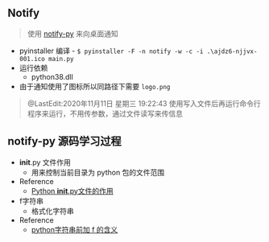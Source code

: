<!--
 * @Author: your name
 * @Date: 2020-11-10 15:21:11
 * @LastEditTime: 2020-11-27 16:31:53
 * @LastEditors: Please set LastEditors
 * @Description: In User Settings Edit
 * @FilePath: \project\README.md
-->
## Notify
  > 使用 [notify-py](https://github.com/ms7m/notify-py) 来向桌面通知
  -  pyinstaller 编译
    - `$ pyinstaller -F -n notify -w -c -i .\ajdz6-njjvx-001.ico main.py`
  - 运行依赖
    - python38.dll
  - 由于通知使用了图标所以同路径下需要 `logo.png`
  > @LastEdit:2020年11月11日 星期三 19:22:43
  使用写入文件后再运行命令行程序来运行，不用传参数，通过文件读写来传信息

## notify-py 源码学习过程
  - __init__.py 文件作用
    - 用来控制当前目录为 python 包的文件范围
  - Reference
    - [Python __init__.py文件的作用](https://www.cnblogs.com/wcwnina/p/9329086.html)
  - f字符串
    - 格式化字符串
  - Reference
    - [python字符串前加 f 的含义](https://blog.csdn.net/qq_43463045/article/details/93890436)
